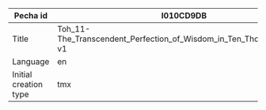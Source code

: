 |Pecha id | I010CD9DB
| --- | --- 
|Title | Toh_11-The_Transcendent_Perfection_of_Wisdom_in_Ten_Thousand_Lines-v1 
|Language | en
|Initial creation type | tmx